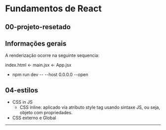 # Fundamentos de React

## 00-projeto-resetado

## Informações gerais

A renderização ocorre na seguinte sequencia:

index.html <- main.jsx <- App.jsx

- npm run dev -- --host 0.0.0.0 --open

## 04-estilos

- CSS in JS
  - CSS inline: aplicado via atributo style tag usando sintaxe JS, ou seja, objeto com propriedades.
- CSS externo e Global

---
